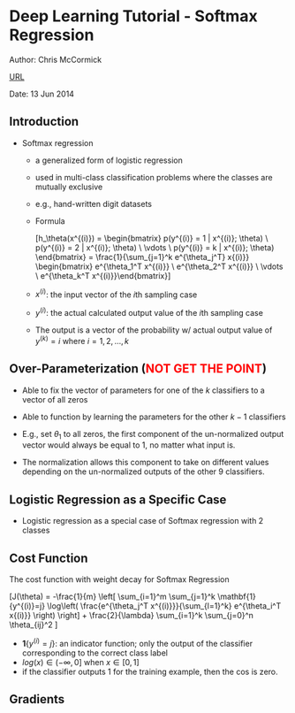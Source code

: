 # Deep Learning Tutorial - Softmax Regression

Author: Chris McCormick

[URL](http://mccormickml.com/2014/06/13/deep-learning-tutorial-softmax-regression/)

Date: 13 Jun 2014


## Introduction

+ Softmax regression
  + a generalized form of logistic regression
  + used in multi-class classification problems where the classes are mutually exclusive
  + e.g., hand-written digit datasets
  + Formula

    \[h_\theta(x^{(i)}) = \begin{bmatrix} p(y^{(i)} = 1 | x^{(i)}; \theta) \\ p(y^{(i)} = 2 | x^{(i)}; \theta) \\ \vdots \\ p(y^{(i)} = k | x^{(i)}; \theta) \end{bmatrix} = \frac{1}{\sum_{j=1}^k e^{\theta_j^T} x{(i)}} \begin{bmatrix} e^{\theta_1^T x^{(i)}} \\ e^{\theta_2^T x^{(i)}} \\ \vdots \\ e^{\theta_k^T x^{(i)}}\end{bmatrix}\]

  + $x^{(i)}$: the input vector of the $i$th sampling case
  + $y^{(i)}$: the actual calculated output value of the $i$th sampling case
  + The output is a vector of the probability w/ actual output value of $y^{(k)} = i$ where $i = 1, 2, \dots, k$


## Over-Parameterization (<span style="color: red;">NOT GET THE POINT</span>)

+ Able to fix the vector of parameters for one of the $k$ classifiers to a vector of all zeros

+ Able to function by learning the parameters for the other $k-1$ classifiers

+ E.g., set $\theta_1$ to all zeros, the first component of the un-normalized output vector would always be equal to 1, no matter what input is.

+ The normalization allows this component to take on different values depending on the un-normalized outputs of the other 9 classifiers.


## Logistic Regression as a Specific Case

+ Logistic regression as a special case of Softmax regression with 2 classes


## Cost Function

The cost function with weight decay for Softmax Regression

\[J(\theta) = -\frac{1}{m} \left[ \sum_{i=1}^m \sum_{j=1}^k \mathbf{1}\{y^{(i)}=j\} \log\left( \frac{e^{\theta_j^T x^{(i)}}}{\sum_{l=1}^k} e^{\theta_i^T x{(i)}} \right) \right] + \frac{2}{\lambda} \sum_{i=1}^k \sum_{j=0}^n \theta_{ij}^2 \]

+ $\mathbf{1}\{y^{(i)} = j\}$: an indicator function; only the output of the classifier corresponding to the correct class label
+ $log(x) \in (-\infty, 0] \text{ when } x \in [0, 1]$
+ if the classifier outputs 1 for the training example, then the cos is zero.


## Gradients






